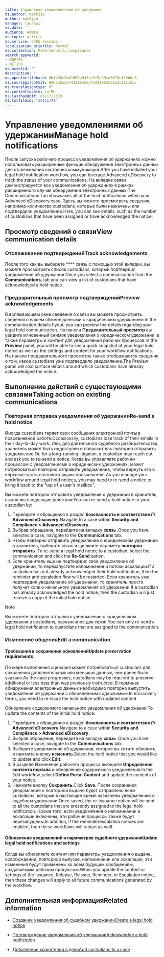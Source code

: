```yaml
---
title: Управление уведомлениями об удержании
ms.author: markjjo
author: markjjo
manager: laurawi
ms.date: ''
audience: Admin
ms.topic: article
ms.service: O365-seccomp
localization_priority: Normal
ms.collection: M365-security-compliance
search.appverid:
- MOE150
- MET150
ms.assetid: ''
description: ''
ms.openlocfilehash: 0b1b20a8b41803a945bc9f5c39cd0618c420b0c0
ms.sourcegitcommit: 9d67cb52544321a430343d39eb336112c1a11d35
ms.translationtype: MT
ms.contentlocale: ru-RU
ms.lasthandoff: 05/17/2019
ms.locfileid: "34151741"
---
```

# <a name="manage-hold-notifications"></a><span data-ttu-id="4e943-102">Управление уведомлениями об удержании</span><span class="sxs-lookup"><span data-stu-id="4e943-102">Manage hold notifications</span></span>

<span data-ttu-id="4e943-103">После запуска рабочего процесса уведомления об удержаниях можно использовать расширенные функции обнаружения электронных данных для отслеживания состояния коммуникаций.</span><span class="sxs-lookup"><span data-stu-id="4e943-103">After you have initiated your legal hold notification workflow, you can leverage  Advanced eDiscovery to track the status of your communications.</span></span> <span data-ttu-id="4e943-104">На вкладке связи демонстрируется все уведомления об удержаниях в рамках расширенного случая обнаружения электронных данных.</span><span class="sxs-lookup"><span data-stu-id="4e943-104">The Communications Tab showcases all of the hold notifications within your Advanced eDiscovery case.</span></span> <span data-ttu-id="4e943-105">Здесь вы можете просмотреть сведения, например количество custodians, которые были назначены или подтвердили уведомление.</span><span class="sxs-lookup"><span data-stu-id="4e943-105">Here, you can see details, such as the number of custodians that have been assigned or have acknowledged the notice.</span></span>

## <a name="view-communication-details"></a><span data-ttu-id="4e943-106">Просмотр сведений о связи</span><span class="sxs-lookup"><span data-stu-id="4e943-106">View communication details</span></span>

### <a name="track-acknowledgements"></a><span data-ttu-id="4e943-107">Отслеживание подтверждений</span><span class="sxs-lookup"><span data-stu-id="4e943-107">Track acknowledgements</span></span>

<span data-ttu-id="4e943-108">После того как вы выберете \*\*\*\* связь с помощью этой вкладки, вы можете просмотреть список custodians, который подтвердил уведомление об удержании.</span><span class="sxs-lookup"><span data-stu-id="4e943-108">Once you select a communication from the **Communications**, tab you can view a list of custodians that have acknowledged a hold notice.</span></span> 

### <a name="preview-acknowledgements"></a><span data-ttu-id="4e943-109">Предварительный просмотр подтверждений</span><span class="sxs-lookup"><span data-stu-id="4e943-109">Preview acknowledgements</span></span>

<span data-ttu-id="4e943-110">В всплывающем окне сведения о связи вы можете просмотреть сведения о вашем обмене данными с юридическим удержанием.</span><span class="sxs-lookup"><span data-stu-id="4e943-110">In the communication details flyout, you can preview the details regarding your legal hold communication.</span></span> <span data-ttu-id="4e943-111">На панели **Предварительный просмотр** вы увидите мгновенный снимок уведомления о юридическом удержании, а также параметры и контент для уведомлений рабочих процессов.</span><span class="sxs-lookup"><span data-stu-id="4e943-111">In the **Preview** panel, you will be able to see a quick snapshot of your legal hold notice as well as the settings and content for your workflow notifications.</span></span> <span data-ttu-id="4e943-112">На панели предварительного просмотра также отображаются сведения о том, какое custodians уже подтвердило уведомление.</span><span class="sxs-lookup"><span data-stu-id="4e943-112">The Preview panel will also surface details around which custodians have already acknowledged the notice.</span></span>

## <a name="taking-action-on-existing-communications"></a><span data-ttu-id="4e943-113">Выполнение действий с существующими связями</span><span class="sxs-lookup"><span data-stu-id="4e943-113">Taking action on existing communications</span></span>

### <a name="re-send-a-hold-notice"></a><span data-ttu-id="4e943-114">Повторная отправка уведомления об удержании</span><span class="sxs-lookup"><span data-stu-id="4e943-114">Re-send a hold notice</span></span>

<span data-ttu-id="4e943-115">Иногда custodians теряет свои сообщения электронной почты в повседневной работе.</span><span class="sxs-lookup"><span data-stu-id="4e943-115">Occasionally, custodians lose track of their emails in their day-to-day work.</span></span> <span data-ttu-id="4e943-116">Или, для длительного судебного разбирательства, хранитель может быть недоступен и попросит вас повторно отправить уведомление.</span><span class="sxs-lookup"><span data-stu-id="4e943-116">Or, for a long-running litigation, a custodian may reach out and ask you to re-send a notice.</span></span> <span data-ttu-id="4e943-117">Когда вы управляете рабочим процессом с уведомлениями о юридических удержаниях, может потребоваться повторно отправить уведомление, чтобы вернуть его в верхнюю часть почтового ящика пользователя.</span><span class="sxs-lookup"><span data-stu-id="4e943-117">As you manage your workflow around legal hold notices, you may need to re-send a notice to bring it back to the "top of a user's mailbox".</span></span>

<span data-ttu-id="4e943-118">Вы можете повторно отправить уведомление о удержании в хранитель, выполнив следующие действия:</span><span class="sxs-lookup"><span data-stu-id="4e943-118">You can re-send a hold notice to your custodian by:</span></span>
1. <span data-ttu-id="4e943-119">Перейдите к обращению в раздел **безопасность и соответствие _Гт_ Advanced eDiscovery**.</span><span class="sxs-lookup"><span data-stu-id="4e943-119">Navigate to a case within **Security and Compliance > Advanced eDiscovery**.</span></span>
2. <span data-ttu-id="4e943-120">Выбрав обращение, перейдите на вкладку **связь** .</span><span class="sxs-lookup"><span data-stu-id="4e943-120">Once you have selected a case, navigate to the **Communications** tab.</span></span>
3. <span data-ttu-id="4e943-121">Чтобы повторно отправить уведомление о юридическом удержании в хранитель, выберите связь и щелкните параметр **повторно отправить** .</span><span class="sxs-lookup"><span data-stu-id="4e943-121">To re-send a legal hold notice to a custodian, select the communication and click the **Re-Send** option.</span></span>
4. <span data-ttu-id="4e943-122">Если хранитель еще не подтвердил свое уведомление об удержании, то перезапустите напоминание и потоки эскалации.</span><span class="sxs-lookup"><span data-stu-id="4e943-122">If a custodian has not already acknowledged their hold notification, then the reminder and escalation flow will be restarted.</span></span> <span data-ttu-id="4e943-123">Если хранитель уже подтвердил уведомление об удержании, то хранитель просто получит копию начального уведомления об удержании.</span><span class="sxs-lookup"><span data-stu-id="4e943-123">If a custodian has already acknowledged the hold notice, then the custodian will just receive a copy of the initial hold notice.</span></span>

> [!NOTE]
> <span data-ttu-id="4e943-124">Вы можете повторно отправить уведомление о юридическом удержании в custodians, назначенное для связи.</span><span class="sxs-lookup"><span data-stu-id="4e943-124">You can only re-send a legal hold notification to custodians that are assigned to the communication.</span></span> 

### <a name="edit-a-communication"></a><span data-ttu-id="4e943-125">Изменение общения</span><span class="sxs-lookup"><span data-stu-id="4e943-125">Edit a communication</span></span>

#### <a name="update-preservation-requirements"></a><span data-ttu-id="4e943-126">Требования к сохранении обновлений</span><span class="sxs-lookup"><span data-stu-id="4e943-126">Update preservation requirements</span></span>
  
<span data-ttu-id="4e943-127">По мере выполнения сценария может потребоваться custodians для сохранения дополнительных или меньших данных, чем ранее было указано.</span><span class="sxs-lookup"><span data-stu-id="4e943-127">As the case progresses, custodians may be required to preserve additional or less data than was previously instructed.</span></span> <span data-ttu-id="4e943-128">В терминах обнаружения электронных данных необходимо повторно выпустить уведомление об удержании с обновленным содержимым.</span><span class="sxs-lookup"><span data-stu-id="4e943-128">In eDiscovery terms, you need to re-issue the hold notice with updated content.</span></span>

<span data-ttu-id="4e943-129">Обновление содержимого начального уведомления об удержании:</span><span class="sxs-lookup"><span data-stu-id="4e943-129">To update the contents of the initial hold notice:</span></span>

1. <span data-ttu-id="4e943-130">Перейдите к обращению в раздел **безопасность и соответствие _Гт_ Advanced eDiscovery**.</span><span class="sxs-lookup"><span data-stu-id="4e943-130">Navigate to a case within **Security and Compliance > Advanced eDiscovery**.</span></span>
2. <span data-ttu-id="4e943-131">Выбрав обращение, перейдите на вкладку **связь** .</span><span class="sxs-lookup"><span data-stu-id="4e943-131">Once you have selected a case, navigate to the **Communications** tab.</span></span>
3. <span data-ttu-id="4e943-132">Выберите уведомление об удержании, которое вы хотите обновить, и нажмите кнопку **изменить**.</span><span class="sxs-lookup"><span data-stu-id="4e943-132">Select the hold notice that you would like to update and click **Edit**.</span></span>
4. <span data-ttu-id="4e943-133">В разделе Изменение рабочего процесса выберите **Определение контента портала** и обновление содержимого уведомления.</span><span class="sxs-lookup"><span data-stu-id="4e943-133">In the Edit workflow, select **Define Portal Content** and update the contents of your notice.</span></span> 
5. <span data-ttu-id="4e943-134">Нажмите кнопку **Сохранить**.</span><span class="sxs-lookup"><span data-stu-id="4e943-134">Click **Save**.</span></span> <span data-ttu-id="4e943-135">После сохранения уведомление о повторной выдаче будет отправлено всем custodians, которые в настоящее время назначены уведомлению о судебном удержании.</span><span class="sxs-lookup"><span data-stu-id="4e943-135">Once saved, the re-issuance notice will be sent to all the custodians that are presently assigned to the legal hold notification.</span></span> <span data-ttu-id="4e943-136">Кроме того, если уведомления о напоминании и эскалации включены, эти рабочие процессы также будут перезапущены.</span><span class="sxs-lookup"><span data-stu-id="4e943-136">In addition, if the reminder/escalation notices are enabled, then these workflows will restart as well.</span></span> 


#### <a name="update-legal-hold-notifications-and-settings"></a><span data-ttu-id="4e943-137">Обновление уведомлений и параметров судебного удержания</span><span class="sxs-lookup"><span data-stu-id="4e943-137">Update legal hold notifications and settings</span></span>

<span data-ttu-id="4e943-138">Когда вы обновляете контент или параметры уведомления о выдаче, освобождении, повторной выпуске, напоминании или эскалации, эти изменения будут применены ко всем будущим сообщениям, создаваемым рабочим процессом.</span><span class="sxs-lookup"><span data-stu-id="4e943-138">When you update the content or settings of the Issuance, Release, Reissue, Reminder, or Escalation notice, then these changes will apply to all future communications generated by the workflow.</span></span>

## <a name="related-information"></a><span data-ttu-id="4e943-139">Дополнительная информация</span><span class="sxs-lookup"><span data-stu-id="4e943-139">Related information</span></span> 

- [<span data-ttu-id="4e943-140">Создание уведомления об судебном удержании</span><span class="sxs-lookup"><span data-stu-id="4e943-140">Create a legal hold notice</span></span>](create-hold-notification.md)
    
- [<span data-ttu-id="4e943-141">Подтверждение уведомления об удержании</span><span class="sxs-lookup"><span data-stu-id="4e943-141">Acknowledge a hold notification</span></span>](acknowledge-hold-notification.md)
    
- [<span data-ttu-id="4e943-142">Добавление хранителей в дело</span><span class="sxs-lookup"><span data-stu-id="4e943-142">Add custodians to a case</span></span>](add-custodians-to-case.md)